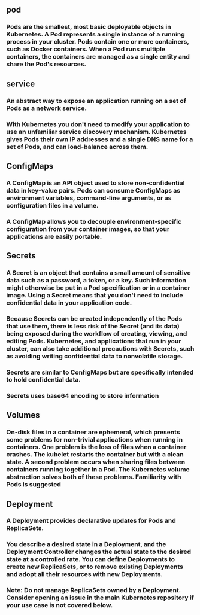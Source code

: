 ## **pod**
### Pods are the smallest, most basic deployable objects in Kubernetes. A Pod represents a single instance of a running process in your cluster. Pods contain one or more containers, such as Docker containers. When a Pod runs multiple containers, the containers are managed as a single entity and share the Pod's resources.
## **service**
### An abstract way to expose an application running on a set of Pods as a network service.
### With Kubernetes you don't need to modify your application to use an unfamiliar service discovery mechanism. Kubernetes gives Pods their own IP addresses and a single DNS name for a set of Pods, and can load-balance across them.
## **ConfigMaps**
### A ConfigMap is an API object used to store non-confidential data in key-value pairs. Pods can consume ConfigMaps as environment variables, command-line arguments, or as configuration files in a volume.
### A ConfigMap allows you to decouple environment-specific configuration from your container images, so that your applications are easily portable.
## **Secrets** 
### A Secret is an object that contains a small amount of sensitive data such as a password, a token, or a key. Such information might otherwise be put in a Pod specification or in a container image. Using a Secret means that you don't need to include confidential data in your application code.
### Because Secrets can be created independently of the Pods that use them, there is less risk of the Secret (and its data) being exposed during the workflow of creating, viewing, and editing Pods. Kubernetes, and applications that run in your cluster, can also take additional precautions with Secrets, such as avoiding writing confidential data to nonvolatile storage.
### Secrets are similar to ConfigMaps but are specifically intended to hold confidential data.
### Secrets uses base64 encoding to store information 

## **Volumes**
### On-disk files in a container are ephemeral, which presents some problems for non-trivial applications when running in containers. One problem is the loss of files when a container crashes. The kubelet restarts the container but with a clean state. A second problem occurs when sharing files between containers running together in a Pod. The Kubernetes volume abstraction solves both of these problems. Familiarity with Pods is suggested

## **Deployment**
### A Deployment provides declarative updates for Pods and ReplicaSets.
### You describe a desired state in a Deployment, and the Deployment Controller changes the actual state to the desired state at a controlled rate. You can define Deployments to create new ReplicaSets, or to remove existing Deployments and adopt all their resources with new Deployments.
### Note: Do not manage ReplicaSets owned by a Deployment. Consider opening an issue in the main Kubernetes repository if your use case is not covered below. 



